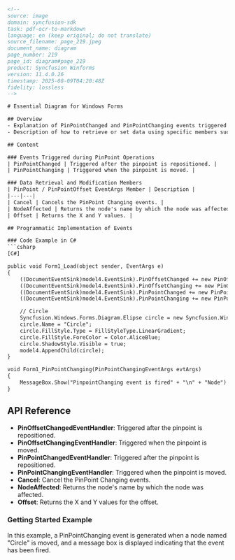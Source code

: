 ```html
<!-- 
source: image
domain: syncfusion-sdk
task: pdf-ocr-to-markdown
language: en (keep original; do not translate)
source_filename: page_219.jpeg
document_name: diagram
page_number: 219
page_id: diagram#page_219
product: Syncfusion Winforms
version: 11.4.0.26
timestamp: 2025-08-09T04:20:48Z
fidelity: lossless
-->

# Essential Diagram for Windows Forms

## Overview
- Explanation of PinPointChanged and PinPointChanging events triggered during movements and repositioning of a pinpoint.
- Description of how to retrieve or set data using specific members such as Cancel, NodeAffected, and Offset.

## Content

### Events Triggered during PinPoint Operations
| PinPointChanged | Triggered after the pinpoint is repositioned. |
| PinPointChanging | Triggered when the pinpoint is moved. |

### Data Retrieval and Modification Members
| PinPoint / PinPointOffset EventArgs Member | Description |
|---|---|
| Cancel | Cancels the PinPoint Changing events. |
| NodeAffected | Returns the node's name by which the node was affected. |
| Offset | Returns the X and Y values. |

## Programmatic Implementation of Events

### Code Example in C#
```csharp
[C#]

public void Form1_Load(object sender, EventArgs e)
{
    ((DocumentEventSink)model4.EventSink).PinOffsetChanged += new PinOffsetChangedEventHandler(Form1_PinOffsetChanged);
    ((DocumentEventSink)model4.EventSink).PinOffsetChanging += new PinOffsetChangingEventHandler(Form1_PinOffsetChanging);
    ((DocumentEventSink)model4.EventSink).PinPointChanged += new PinPointChangedEventHandler(Form1_PinPointChanged);
    ((DocumentEventSink)model4.EventSink).PinPointChanging += new PinPointChangingEventHandler(Form1_PinPointChanging);

    // Circle
    Syncfusion.Windows.Forms.Diagram.Elipse circle = new Syncfusion.Windows.Forms.Diagram.Elipse(0, 0, 96, 72);
    circle.Name = "Circle";
    circle.FillStyle.Type = FillStyleType.LinearGradient;
    circle.FillStyle.ForeColor = Color.AliceBlue;
    circle.ShadowStyle.Visible = true;
    model4.AppendChild(circle);
}

void Form1_PinPointChanging(PinPointChangingEventArgs evtArgs)
{
    MessageBox.Show("PinpointChanging event is fired" + "\n" + "Node")
}
```

## API Reference
- **PinOffsetChangedEventHandler**: Triggered after the pinpoint is repositioned.
- **PinOffsetChangingEventHandler**: Triggered when the pinpoint is moved.
- **PinPointChangedEventHandler**: Triggered after the pinpoint is repositioned.
- **PinPointChangingEventHandler**: Triggered when the pinpoint is moved.
- **Cancel**: Cancel the PinPoint Changing events.
- **NodeAffected**: Returns the node's name by which the node was affected.
- **Offset**: Returns the X and Y values for the offset.

### Getting Started Example
In this example, a PinPointChanging event is generated when a node named "Circle" is moved, and a message box is displayed indicating that the event has been fired.

<!-- tags: [diagram, pinpoint changing event, windows forms, c# code example] keywords: [pinpoint, offset, event handler, Syncfusion Winforms, API reference] -->
```